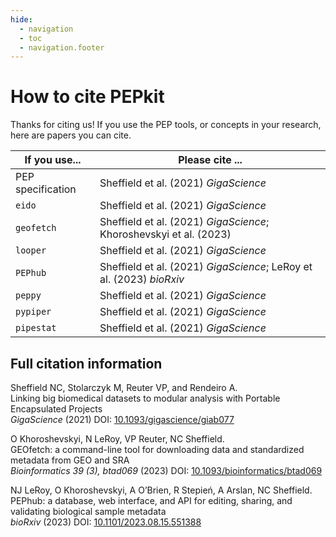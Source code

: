 ```yaml
---
hide:
  - navigation
  - toc
  - navigation.footer
---
```


# How to cite PEPkit

Thanks for citing us! If you use the PEP tools, or concepts in your research, here are papers you can cite.

| If you use... | Please cite ... |
|---------------|-----------------|
| PEP specification | Sheffield et al. (2021) *GigaScience* |
| `eido` | Sheffield et al. (2021) *GigaScience* |
| `geofetch` | Sheffield et al. (2021) *GigaScience*; Khoroshevskyi et al. (2023) |
| `looper` | Sheffield et al. (2021) *GigaScience* |
| `PEPhub` | Sheffield et al. (2021) *GigaScience*; LeRoy et al. (2023) *bioRxiv* |
| `peppy` | Sheffield et al. (2021) *GigaScience* |
| `pypiper` | Sheffield et al. (2021) *GigaScience* |
| `pipestat` | Sheffield et al. (2021) *GigaScience* |


## Full citation information

<span class="authors">Sheffield NC, Stolarczyk M, Reuter VP, and Rendeiro A.</span><br/>
<span class="paper-title">Linking big biomedical datasets to modular analysis with Portable Encapsulated Projects</span>
<br><i>GigaScience</i> (2021)
<span class="doi">DOI: <a href="http://dx.doi.org/10.1093/gigascience/giab077">10.1093/gigascience/giab077</a></span>


<span class="authors">O Khoroshevskyi, N LeRoy, VP Reuter, NC Sheffield.</span><br/>
<span class="paper-title">GEOfetch: a command-line tool for downloading data and standardized metadata from GEO and SRA</span>
<br><i>Bioinformatics 39 (3), btad069</i> (2023)
<span class="doi">DOI: <a href="http://dx.doi.org/10.1093/bioinformatics/btad069">10.1093/bioinformatics/btad069</a></span>


<span class="authors">NJ LeRoy, O Khoroshevskyi, A O’Brien, R Stepień, A Arslan, NC Sheffield.</span><br/>
<span class="paper-title">PEPhub: a database, web interface, and API for editing, sharing, and validating biological sample metadata</span>
<br><i>bioRxiv</i> (2023)
<span class="doi">DOI: <a href="http://dx.doi.org/10.1101/2023.08.15.551388">10.1101/2023.08.15.551388</a></span>






